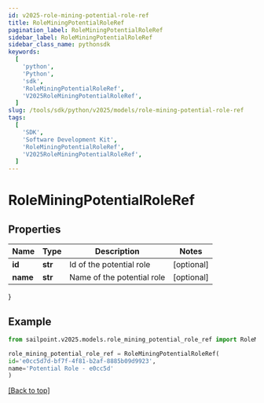 ```yaml
---
id: v2025-role-mining-potential-role-ref
title: RoleMiningPotentialRoleRef
pagination_label: RoleMiningPotentialRoleRef
sidebar_label: RoleMiningPotentialRoleRef
sidebar_class_name: pythonsdk
keywords:
  [
    'python',
    'Python',
    'sdk',
    'RoleMiningPotentialRoleRef',
    'V2025RoleMiningPotentialRoleRef',
  ]
slug: /tools/sdk/python/v2025/models/role-mining-potential-role-ref
tags:
  [
    'SDK',
    'Software Development Kit',
    'RoleMiningPotentialRoleRef',
    'V2025RoleMiningPotentialRoleRef',
  ]
---
```


# RoleMiningPotentialRoleRef

## Properties

| Name     | Type    | Description                | Notes      |
| -------- | ------- | -------------------------- | ---------- |
| **id**   | **str** | Id of the potential role   | [optional] |
| **name** | **str** | Name of the potential role | [optional] |

}

## Example

```python
from sailpoint.v2025.models.role_mining_potential_role_ref import RoleMiningPotentialRoleRef

role_mining_potential_role_ref = RoleMiningPotentialRoleRef(
id='e0cc5d7d-bf7f-4f81-b2af-8885b09d9923',
name='Potential Role - e0cc5d'
)

```

[[Back to top]](#)
